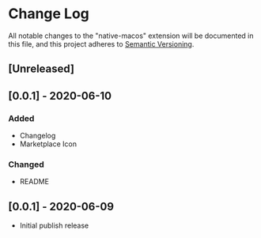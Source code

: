# Change Log

All notable changes to the "native-macos" extension will be documented in this file, and this project adheres to [Semantic Versioning](https://semver.org/spec/v2.0.0.html).

## [Unreleased]

## [0.0.1] - 2020-06-10

### Added

- Changelog
- Marketplace Icon

### Changed

- README

## [0.0.1] - 2020-06-09

- Initial publish release
